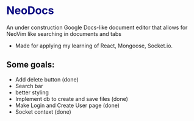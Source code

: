 # <span style="color:navy"> NeoDocs </span>
An under construction Google Docs-like document editor that allows for NeoVim like searching in documents and tabs

* Made for applying my learning of React, Mongoose, Socket.io.

## Some goals:

* Add delete button (done)
* Search bar
* better styling
* Implement db to create and save files (done)
* Make Login and Create User page (done)
* Socket context (done)
